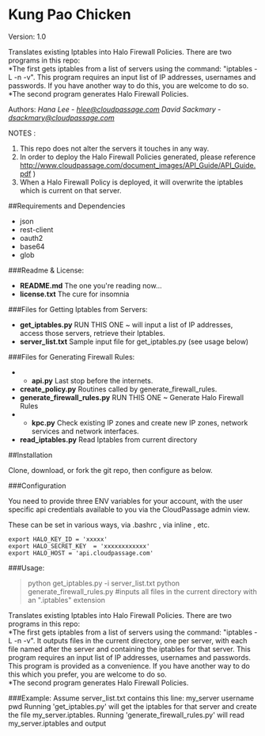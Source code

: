 # Kung Pao Chicken
Version: 1.0

Translates existing Iptables into Halo Firewall Policies.  There are two programs in this repo:  
*The first gets iptables from a list of servers using the command: "iptables -L -n -v".  This program requires an input list of IP addresses, usernames and passwords.  If you have another way to do this, you are welcome to do so.  
*The second program generates Halo Firewall Policies.

Authors: *Hana Lee* - *hlee@cloudpassage.com*
         *David Sackmary* - *dsackmary@cloudpassage.com*
         
NOTES :  
1)  This repo does not alter the servers it touches in any way.
2)  In order to deploy the Halo Firewall Policies generated, please reference http://www.cloudpassage.com/document_images/API_Guide/API_Guide.pdf )
3)  When a Halo Firewall Policy is deployed, it will overwrite the iptables which is current on that server.

##Requirements and Dependencies
* json
* rest-client
* oauth2
* base64
* glob

###Readme & License:
* **README.md**   The one you're reading now...
* **license.txt**   The cure for insomnia

###Files for Getting Iptables from Servers:
* **get_iptables.py**  RUN THIS ONE ~ will input a list of IP addresses, access those servers, retrieve their Iptables. 
* **server_list.txt**  Sample input file for get_iptables.py  (see usage below)

###Files for Generating Firewall Rules:

* * **api.py**   Last stop before the internets.
* **create_policy.py**   Routines called by generate_firewall_rules.
* **generate_firewall_rules.py**   RUN THIS ONE ~ Generate Halo Firewall Rules
* * **kpc.py**   Check existing IP zones and create new IP zones, network services and network interfaces. 
* **read_iptables.py**   Read Iptables from current directory

##Installation 

Clone, download, or fork the git repo, then configure as below.

###Configuration

You need to provide three ENV variables for your account, with the user specific api credentials
available to you via the  CloudPassage admin view.

These can be set in various ways, via .bashrc , via inline , etc. 
```
export HALO_KEY_ID = 'xxxxx'
export HALO_SECRET_KEY  = 'xxxxxxxxxxxx'
export HALO_HOST = 'api.cloudpassage.com'
```

###Usage:
>python get_iptables.py -i server_list.txt 
>python generate_firewall_rules.py  #inputs all files in the current directory with an ".iptables" extension

Translates existing Iptables into Halo Firewall Policies.  There are two programs in this repo:  
*The first gets iptables from a list of servers using the command: "iptables -L -n -v".  It outputs files in the current directory, one per server, with each file named after the server and containing the iptables for that server.  This program requires an input list of IP addresses, usernames and passwords.  This program is provided as a convenience. If you have another way to do this which you prefer, you are welcome to do so.  
*The second program generates Halo Firewall Policies.

###Example:
Assume server_list.txt contains this line:  my_server username pwd
Running 'get_iptables.py' will get the iptables for that server and create the file my_server.iptables.
Running 'generate_firewall_rules.py' will read my_server.iptables and output 

